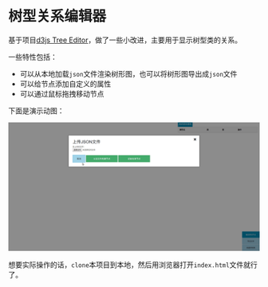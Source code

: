 树型关系编辑器
================

基于项目[d3js Tree Editor](https://github.com/adamfeuer/d3js-tree-editor)，做了一些小改进，主要用于显示树型类的关系。

一些特性包括：

* 可以从本地加载`json`文件渲染树形图，也可以将树形图导出成`json`文件
* 可以给节点添加自定义的属性
* 可以通过鼠标拖拽移动节点

下面是演示动图：

![](img/demo.gif)



想要实际操作的话，`clone`本项目到本地，然后用浏览器打开`index.html`文件就行了。